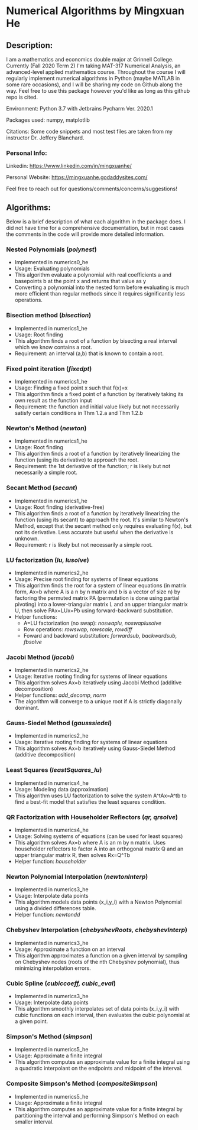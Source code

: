 # Numerical Algorithms by Mingxuan He
## Description:
I am a mathematics and economics double major at Grinnell College. Currently (Fall 2020 Term 2) I'm taking MAT-317 Numerical Analysis, an advanced-level applied mathematics course. Throughout the course I will regularly implement numerical algorithms in Python (maybe MATLAB in some rare occasions), and I will be sharing my code on Github along the way. Feel free to use this package however you'd like as long as this github repo is cited.

Environment: Python 3.7 with Jetbrains Pycharm Ver. 2020.1

Packages used: numpy, matplotlib

Citations: Some code snippets and most test files are taken from my instructor Dr. Jeffery Blanchard.

### Personal Info:
Linkedin: https://www.linkedin.com/in/mingxuanhe/

Personal Website: https://mingxuanhe.godaddysites.com/

Feel free to reach out for questions/comments/concerns/suggestions!

## Algorithms:
Below is a brief description of what each algorithm in the package does. I did not have time for a comprehensive documentation, but in most cases the comments in the code will provide more detailed information.

### Nested Polynomials (*polynest*)
- Implemented in numerics0_he
- Usage: Evaluating polynomials
- This algorithm evaluate a polynomial with real coefficients a and basepoints b at the point x and returns that value as y
- Converting a polynomial into the nested form before evaluating is much more efficient than regular methods since it requires significantly less operations.

### Bisection method (*bisection*)
- Implemented in numerics1_he
- Usage: Root finding
- This algorithm finds a root of a function by bisecting a real interval which we know contains a root.
- Requirement: an interval (a,b) that is known to contain a root.

### Fixed point iteration (*fixedpt*)
- Implemented in numerics1_he
- Usage: Finding a fixed point x such that f(x)=x
- This algorithm finds a fixed point of a function by iteratively taking its own result as the function input
- Requirement: the function and initial value likely but not necessarily satisfy certain conditions in Thm 1.2.a and Thm 1.2.b

### Newton's Method (*newton*)
- Implemented in numerics1_he
- Usage: Root finding
- This algorithm finds a root of a function by iteratively linearizing the function (using its derivative) to approach the root.
- Requirement: the 1st derivative of the function; r is likely but not necessarily a simple root.

### Secant Method (*secant*)
- Implemented in numerics1_he
- Usage: Root finding (derivative-free)
- This algorithm finds a root of a function by iteratively linearizing the function (using its secant) to approach the root. It's similar to Newton's Method, except that the secant method only requires evaluating f(x), but not its derivative. Less accurate but useful when the derivative is unknown.
- Requirement: r is likely but not necessarily a simple root.

### LU factorization (*lu, lusolve*)
- Implemented in numerics2_he
- Usage: Precise root finding for systems of linear equations 
- This algorithm finds the root for a system of linear equations (in matrix form, Ax=b where A is a n by n matrix and b is a vector of size n) by factoring the permuted matrix PA (permutation is done using partial pivoting) into a lower-triangular matrix L and an upper triangular matrix U, then solve PAx=LUx=Pb using forward-backward substitution.
- Helper functions: 
  - A=LU factorization (no swap): *noswaplu, noswaplusolve*
  - Row operations: *rowswap, rowscale, rowdiff*
  - Foward and backward substitution: *forwardsub, backwardsub, fbsolve*

### Jacobi Method (*jacobi*)
- Implemented in numerics2_he
- Usage: Iterative rooting finding for systems of linear equations
- This algorithm solves Ax=b iteratively using Jacobi Method (additive decomposition)
- Helper functions: *add_decomp*, *norm*
- The algorithm will converge to a unique root if A is strictly diagonally dominant.

### Gauss-Siedel Method (*gausssiedel*)
- Implemented in numerics2_he
- Usage: Iterative rooting finding for systems of linear equations
- This algorithm solves Ax=b iteratively using Gauss-Siedel Method (additive decomposition)

### Least Squares (*leastSquares_lu*)
- Implemented in numerics4_he
- Usage: Modeling data (approximation)
- This algorithm uses LU factorization to solve the system A^tAx=A^tb to find a best-fit model that satisfies the least squares condition.

### QR Factorization with Householder Reflectors (*qr, qrsolve*)
- Implemented in numerics4_he
- Usage: Solving systems of equations (can be used for least squares)
- This algorithm solves Ax=b where A is an m by n matrix. Uses householder reflectors to factor A into an orthogonal matrix Q and an upper triangular matrix R, then solves Rx=Q^Tb
- Helper function: *householder*

### Newton Polynomial Interpolation (*newtonInterp*)
- Implemented in numerics3_he
- Usage: Interpolate data points
- This algorithm models data points (x_i,y_i) with a Newton Polynomial using a divided differences table.
- Helper function: *newtondd*

### Chebyshev Interpolation (*chebyshevRoots, chebyshevInterp*)
- Implemented in numerics3_he
- Usage: Approximate a function on an interval
- This algorithm approximates a function on a given interval by sampling on Chebyshev nodes (roots of the nth Chebyshev polynomial), thus minimizing interpolation errors.

### Cubic Spline (*cubiccoeff, cubic_eval*)
- Implemented in numerics3_he
- Usage: Interpolate data points
- This algorithm smoothly interpolates set of data points (x_i,y_i) with cubic functions on each interval, then evaluates the cubic polynomial at a given point.

### Simpson's Method (*simpson*)
- Implemented in numerics5_he
- Usage: Approximate a finite integral
- This algorithm computes an approximate value for a finite integral using a quadratic interpolant on the endpoints and midpoint of the interval.

### Composite Simpson's Method (*compositeSimpson*)
- Implemented in numerics5_he
- Usage: Approximate a finite integral
- This algorithm computes an approximate value for a finite integral by partitioning the interval and performing Simpson's Method on each smaller interval.
